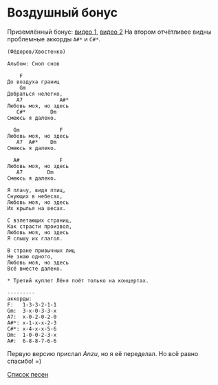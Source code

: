 # Воздушный бонус

Приземлённый бонус: [видео 1](https://www.youtube.com/watch?v=Vw9GYprC4kU), [видео 2](https://www.youtube.com/watch?v=EuzsyviKc74)
На втором отчётливее видны проблемные аккорды `A#*` и `C#*`.


```
(Фёдоров/Хвостенко)

Альбом: Сноп снов

    F
До воздуха границ
    Gm
Добраться нелегко,
   A7            A#*
Любовь моя, но здесь
   C#*        Dm
Смеюсь я далеко.

  Gm             F
Любовь моя, но здесь
   A7  A#*    Dm
Смеюсь я далеко.

  A#             F
Любовь моя, но здесь
   A7        Dm
Смеюсь я далеко.

Я плачу, видя птиц,
Снующих в небесах,
Любовь моя, но здесь
Их крылья на весах.

С взлетающих страниц,
Как страсти произвол,
Любовь моя, но здесь
Я слышу их глагол.

В стране привычных лиц
Не знаю одного,
Любовь моя, но здесь
Всё вместе далеко.

* Третий куплет Лёня поёт только на концертах.

---------
аккорды:
F:   1-3-3-2-1-1
Gm:  3-x-0-3-3-x
A7:  x-0-2-0-2-0
A#*: x-1-x-x-2-3
C#*: x-4-x-x-5-6
Dm:  1-0-0-2-3-x
A#:  6-8-8-7-6-6

```
Первую версию прислал *Anzu*, но я её переделал. Но всё равно спасибо! =)

[Список песен](../README.md)